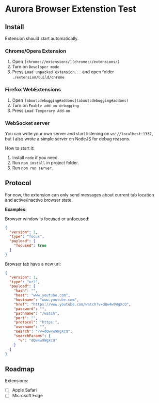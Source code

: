 # Aurora Browser Extenstion Test

## Install

Extension should start automatically.

### Chrome/Opera Extension

1. Open `[chrome://extensions/](chrome://extensions/)`
2. Turn on `Developer mode`
3. Press `Load unpacked extension...` and open folder `./extension/build/chrome`

### Firefox WebExtensions

1. Open `[about:debugging#addons](about:debugging#addons)`
2. Turn on `Enable add-on debugging`
3. Press `Load Temporary Add-on`

### WebSocket server

You can write your own server and start listening on `ws://localhost:1337`, but I also wrote a simple server on NodeJS for debug reasons.

How to start it:

1. Install `node` if you need.
2. Run `npm install` in project folder.
3. Run `npm run server`.

## Protocol

For now, the extension can only send messages about current tab location and active/inactive browser state.

**Examples:**

Browser window is focused or unfocused:
```json
{
  "version": 1,
  "type": "focus",
  "payload": {
    "focused": true
  }
}
```

Browser tab have a new url:
```json
{
  "version": 1,
  "type": "url",
  "payload": {
    "hash": "",
    "host": "www.youtube.com",
    "hostname": "www.youtube.com",
    "href": "https://www.youtube.com/watch?v=dQw4w9WgXcQ",
    "password": "",
    "pathname": "/watch",
    "port": "",
    "protocol": "https:",
    "username": "",
    "search": "?v=dQw4w9WgXcQ",
    "searchParams": {
      "v": "dQw4w9WgXcQ"
    }
  }
}
```

## Roadmap

Extensions:
- [ ] Apple Safari
- [ ] Microsoft Edge
